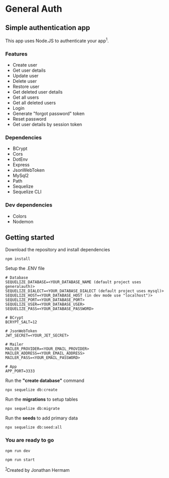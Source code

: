 # General Auth
## Simple authentication app

This app uses Node.JS to authenticate your app<a name="footnote"><sup>1</sup></a>.

### Features
- Create user
- Get user details
- Update user
- Delete user
- Restore user
- Get deleted user details
- Get all users
- Get all deleted users
- Login
- Generate "forgot password" token
- Reset password
- Get user details by session token

### Dependencies
- BCrypt
- Cors
- DotEnv
- Express
- JsonWebToken
- MySql2
- Path
- Sequelize
- Sequelize CLI

### Dev dependencies
- Colors
- Nodemon

## Getting started
Download the repository and install dependencies
```
npm install
```

Setup the .ENV file
```
# Database
SEQUELIZE_DATABASE=<YOUR_DATABASE_NAME (default project uses generalauth)>
SEQUELIZE_DIALECT=<YOUR_DATABASE_DIALECT (default project uses mysql)>
SEQUELIZE_HOST=<YOUR_DATABASE_HOST (in dev mode use "localhost")>
SEQUELIZE_PORT=<YOUR_DATABASE_PORT>
SEQUELIZE_USER=<YOUR_DATABASE_USER>
SEQUELIZE_PASS=<YOUR_DATABASE_PASSWORD>

# BCrypt
BCRYPT_SALT=12

# JsonWebToken
JWT_SECRET=<YOUR_JET_SECRET>

# Mailer
MAILER_PROVIDER=<YOUR_EMAIL_PROVIDER>
MAILER_ADDRESS=<YOUR_EMAIL_ADDRESS>
MAILER_PASS=<YOUR_EMAIL_PASSWORD>

# App
APP_PORT=3333
```

Run the **"create database"** command
```
npx sequelize db:create
```

Run the **migrations** to setup tables
```
npx sequelize db:migrate
```

Run the **seeds** to add primary data
```
npx sequelize db:seed:all
```

### **You are ready to go**
```
npm run dev
```

```
npm run start
```

<sup>[1](#myfootnote1)</sup>Created by Jonathan Hermam